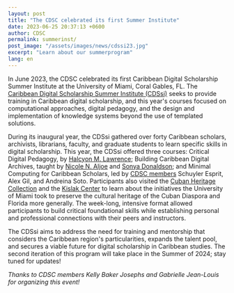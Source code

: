 ```yaml
---
layout: post
title: "The CDSC celebrated its first Summer Institute"
date: 2023-06-25 20:37:13 +0600
author: CDSC
permalink: summerinst/
post_image: "/assets/images/news/cdssi23.jpg"
excerpt: "Learn about our summerprogram"
lang: en
---
```

<p>In June 2023, the CDSC celebrated its first Caribbean Digital Scholarship Summer Institute at the University of Miami, Coral Gables, FL. The <a href= "https://cdscollective.org/summer-school/" target= "_blank">Caribbean Digital Scholarship Summer Institute (CDSsi)</a> seeks to provide training in Caribbean digital scholarship, and this year's courses focused on computational approaches, digital pedagogy, and the design and implementation of knowledge systems beyond the use of templated solutions.</p>

<p>During its inaugural year, the CDSsi gathered over forty Caribbean scholars, archivists, librarians, faculty, and graduate students to learn specific skills in digital scholarship. This year, the CDSsi offered three courses: Critical Digital Pedagogy, by  <a href= "https://cdscollective.org/summer-school/" target= "_blank">Halcyon M. Lawrence</a>; Building Caribbean Digital Archives, taught by <a href= "https://cssh.northeastern.edu/faculty/nicole-aljoe/" target= "_blank">Nicole N. Aljoe</a> and <a href= "https://www.colby.edu/people/people-directory/sonya-donaldson/" target= "_blank">Sonya Donaldson</a>; and Minimal Computing for Caribbean Scholars, led by  <a href= "https://cdscollective.org/about/" target= "_blank">CDSC members</a> Schuyler Esprit, Alex Gil, and Andreina Soto. Participants also visited the <a href= "https://www.library.miami.edu/chc/" target= "_blank">Cuban Heritage Collection</a> and the  <a href= "https://www.library.miami.edu/kislak-center/plan-research.html" target= "_blank">Kislak Center</a> to learn about the initiatives the University of Miami took to preserve the cultural heritage of the Cuban Diaspora and Florida more generally. The week-long, intensive format allowed participants to build critical foundational skills while establishing personal and professional connections with their peers and instructors.</p>

<p>The CDSsi aims to address the need for training and mentorship that considers the Caribbean region's particularities, expands the talent pool, and secures a viable future for digital scholarship in Caribbean studies. The second iteration of this program will take place in the Summer of 2024; stay tuned for updates!</p>  

<p><i>Thanks to CDSC members Kelly Baker Josephs and Gabrielle Jean-Louis for organizing this event!</i></p>
